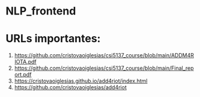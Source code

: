 # NLP_frontend

# URLs importantes:
1. https://github.com/cristovaoiglesias/csi5137_course/blob/main/ADDM4RIOTA.pdf
1. https://github.com/cristovaoiglesias/csi5137_course/blob/main/Final_report.pdf
1. https://cristovaoiglesias.github.io/add4riot/index.html
1. https://github.com/cristovaoiglesias/add4riot
